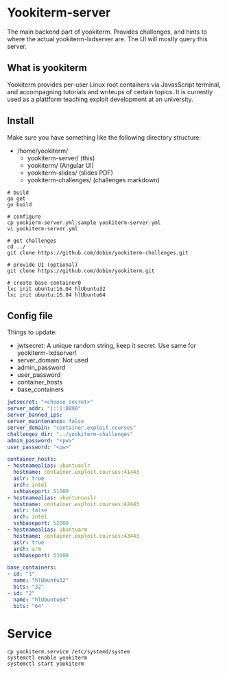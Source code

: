 # Yookiterm-server

The main backend part of yookiterm. Provides challenges, and hints to where the actual 
yookiterm-lxdserver are. The UI will mostly query this server.


## What is yookiterm

Yookiterm provides per-user Linux root containers via JavasScript
terminal, and accompagning tutorials and writeups of
certain topics. It is currently used as a plattform
teaching exploit development at an university.


## Install

Make sure you have something like the following directory structure: 
* /home/yookiterm/
  * yookiterm-server/ (this)
  * yookiterm/ (Angular UI)
  * yookiterm-slides/ (slides PDF)
  * yookiterm-challenges/ (challenges markdown)


```
# build
go get
go build

# configure
cp yookierm-server.yml.sample yookiterm-server.yml
vi yookiterm-server.yml

# get challenges
cd ../
git clone https://github.com/dobin/yookiterm-challenges.git

# provide UI (optional)
git clone https://github.com/dobin/yookiterm.git

# create base container0
lxc init ubuntu:16.04 hlUbuntu32
lxc init ubuntu:16.04 hlUbuntu64
```

## Config file

Things to update:
* jwtsecret: A unique random string, keep it secret. Use same for yookiterm-lxdserver!
* server_domain: Not used
* admin_password
* user_password
* container_hosts
* base_containers

```yml
jwtsecret: "<choose secret>"
server_addr: "[::]:8090"
server_banned_ips:
server_maintenance: false
server_domain: "container.exploit.courses"
challenges_dir: "../yookiterm-challenges"
admin_password: "<pw>"
user_password: "<pw>"

container_hosts:
- hostnamealias: ubuntuaslr
  hostname: container.exploit.courses:41443
  aslr: true
  arch: intel
  sshbaseport: 51000
- hostnamealias: ubuntunoaslr
  hostname: container.exploit.courses:42443
  aslr: false
  arch: intel
  sshbaseport: 52000
- hostnamealias: ubuntuarm
  hostname: container.exploit.courses:43443
  aslr: true
  arch: arm
  sshbaseport: 53000

base_containers:
- id: "1"
  name: "hlUbuntu32"
  bits: "32"
- id: "2"
  name: "hlUbuntu64"
  bits: "64"
```


# Service 

```
cp yookiterm.service /etc/systemd/system
systemctl enable yookiterm
systemctl start yookiterm
```
